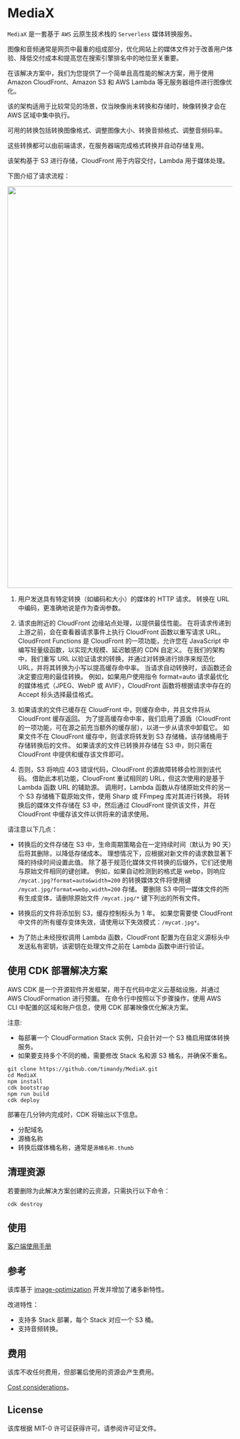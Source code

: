 # MediaX

`MediaX` 是一套基于 `AWS` 云原生技术栈的 `Serverless` 媒体转换服务。

图像和音频通常是网页中最重的组成部分，优化网站上的媒体文件对于改善用户体验、降低交付成本和提高您在搜索引擎排名中的地位至关重要。

在该解决方案中，我们为您提供了一个简单且高性能的解决方案，用于使用 Amazon CloudFront、Amazon S3 和 AWS Lambda 等无服务器组件进行图像优化。

该的架构适用于比较常见的场景，仅当映像尚未转换和存储时，映像转换才会在 AWS 区域中集中执行。

可用的转换包括转换图像格式、调整图像大小、转换音频格式、调整音频码率。

这些转换都可以由前端请求，在服务器端完成格式转换并自动存储复用。

该架构基于 S3 进行存储，CloudFront 用于内容交付，Lambda 用于媒体处理。

下图介绍了请求流程：

<img src="architecture.png" width="900">

1. 用户发送具有特定转换（如编码和大小）的媒体的 HTTP 请求。
   转换在 URL 中编码，更准确地说是作为查询参数。

2. 请求由附近的 CloudFront 边缘站点处理，以提供最佳性能。
   在将请求传递到上游之前，会在查看器请求事件上执行 CloudFront 函数以重写请求 URL。
   CloudFront Functions 是 CloudFront 的一项功能，允许您在 JavaScript 中编写轻量级函数，以实现大规模、延迟敏感的 CDN 自定义。
   在我们的架构中，我们重写 URL 以验证请求的转换，并通过对转换进行排序来规范化 URL，并将其转换为小写以提高缓存命中率。
   当请求自动转换时，该函数还会决定要应用的最佳转换。
   例如，如果用户使用指令 format=auto 请求最优化的媒体格式（JPEG、WebP 或 AVIF），CloudFront 函数将根据请求中存在的 Accept 标头选择最佳格式。

3. 如果请求的文件已缓存在 CloudFront 中，则缓存命中，并且文件将从 CloudFront 缓存返回。
   为了提高缓存命中率，我们启用了源盾（CloudFront 的一项功能，可在源之前充当额外的缓存层），以进一步从请求中卸载它。
   如果文件不在 CloudFront 缓存中，则请求将转发到 S3 存储桶，该存储桶用于存储转换后的文件。
   如果请求的文件已转换并存储在 S3 中，则只需在 CloudFront 中提供和缓存该文件即可。

4. 否则，S3 将响应 403 错误代码，CloudFront 的源故障转移会检测到该代码。
   借助此本机功能，CloudFront 重试相同的 URL，但这次使用的是基于 Lambda 函数 URL 的辅助源。
   调用时，Lambda 函数从存储原始文件的另一个 S3 存储桶下载原始文件，使用 Sharp 或 FFmpeg 库对其进行转换。
   将转换后的媒体文件存储在 S3 中，然后通过 CloudFront 提供该文件，并在 CloudFront 中缓存该文件以供将来的请求使用。

请注意以下几点：

* 转换后的文件存储在 S3 中，生命周期策略会在一定持续时间（默认为 90 天）后将其删除，以降低存储成本。
  理想情况下，应根据对新文件的请求数显著下降的持续时间设置此值。
  除了基于规范化媒体文件转换的后缀外，它们还使用与原始文件相同的键创建。
  例如，如果自动检测到的格式是 webp，则响应 `/mycat.jpg?format=auto&width=200` 的转换媒体文件将使用键 `/mycat.jpg/format=webp,width=200` 存储。
  要删除 S3 中同一媒体文件的所有生成变体，请删除原始文件 `/mycat.jpg/*` 键下列出的所有文件。

* 转换后的文件将添加到 S3，缓存控制标头为 1 年。
  如果您需要使 CloudFront 中文件的所有缓存变体失效，请使用以下失效模式：`/mycat.jpg*`。

* 为了防止未经授权调用 Lambda 函数，CloudFront 配置为在自定义源标头中发送私有密钥，该密钥在处理文件之前在 Lambda 函数中进行验证。

## 使用 CDK 部署解决方案

AWS CDK 是一个开源软件开发框架，用于在代码中定义云基础设施，并通过 AWS CloudFormation 进行预置。
在命令行中按照以下步骤操作，使用 AWS CLI 中配置的区域和账户信息，使用 CDK 部署映像优化解决方案。

注意:

* 每部署一个 CloudFormation Stack 实例，只会针对一个 S3 桶启用媒体转换服务。
* 如果要支持多个不同的桶，需要修改 Stack 名和源 S3 桶名，并确保不重名。

```
git clone https://github.com/timandy/MediaX.git 
cd MediaX
npm install
cdk bootstrap
npm run build
cdk deploy
```

部署在几分钟内完成时，CDK 将输出以下信息。

* 分配域名
* 源桶名称
* 转换后媒体桶名称，通常是`源桶名称.thumb`

## 清理资源

若要删除为此解决方案创建的云资源，只需执行以下命令：

```
cdk destroy
```

## 使用

[客户端使用手册](./doc/Wiki.md)

## 参考

该库基于 [image-optimization](https://github.com/aws-samples/image-optimization) 开发并增加了诸多新特性。

改进特性：

* 支持多 Stack 部署，每个 Stack 对应一个 S3 桶。
* 支持音频转换。

## 费用

该库不收任何费用，但部署后使用的资源会产生费用。

[Cost considerations](https://aws.amazon.com/cn/blogs/networking-and-content-delivery/image-optimization-using-amazon-cloudfront-and-aws-lambda)。

## License

该库根据 MIT-0 许可证获得许可。请参阅许可证文件。

